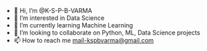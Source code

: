- 👋 Hi, I’m @K-S-P-B-VARMA
- 👀 I’m interested in Data Science
- 🌱 I’m currently learning Machine Learning
- 💞️ I’m looking to collaborate on Python, ML, Data Science projects
- 📫 How to reach me mail-kspbvarma@gmail.com

<!---
K-S-P-B-VARMA/K-S-P-B-VARMA is a ✨ special ✨ repository because its `README.md` (this file) appears on your GitHub profile.
You can click the Preview link to take a look at your changes.
--->
